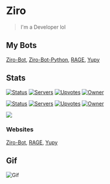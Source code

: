 # Ziro
> I'm a Developer lol

## My Bots
[Ziro-Bot](https://discord.com/api/oauth2/authorize?client_id=752242570532225064&permissions=8&scope=bot),
[Ziro-Bot-Python](https://discord.com/api/oauth2/authorize?client_id=771797240448417793&permissions=8&scope=bot),
[RAGE](https://discord.com/api/oauth2/authorize?client_id=706120306082971699&permissions=2146958847&scope=bot),
[Yupy](https://discord.com/oauth2/authorize?client_id=746714900604125222&scope=bot&permissions=8)

## Stats

[![Status](https://top.gg/api/widget/status/752242570532225064.svg)](https://top.gg/bot/752242570532225064)
[![Servers](https://top.gg/api/widget/servers/752242570532225064.svg)](https://top.gg/bot/752242570532225064)
[![Upvotes](https://top.gg/api/widget/upvotes/752242570532225064.svg)](https://top.gg/bot/752242570532225064)
[![Owner](https://top.gg/api/widget/owner/752242570532225064.svg)](https://top.gg/bot/752242570532225064)

[![Status](https://top.gg/api/widget/status/800649093470617601.svg)](https://top.gg/bot/800649093470617601)
[![Servers](https://top.gg/api/widget/servers/800649093470617601.svg)](https://top.gg/bot/800649093470617601)
[![Upvotes](https://top.gg/api/widget/upvotes/800649093470617601.svg)](https://top.gg/bot/800649093470617601)
[![Owner](https://top.gg/api/widget/owner/800649093470617601.svg)](https://top.gg/bot/800649093470617601)

<p>
<img align="center" src="https://github-readme-stats.anuraghazra1.vercel.app/api?username=ZiroWasTaken420&show_icons=true&include_all_commits=true&theme=material-palenight"/>
</p>

### Websites
[Ziro-Bot](http://zirobot.rf.gd/),
[RAGE](http://ragebot.xyz/),
[Yupy](http://yupy.ml/?i=1)

## Gif
![Gif](https://i.imgur.com/ZzDn8k3.gif)
